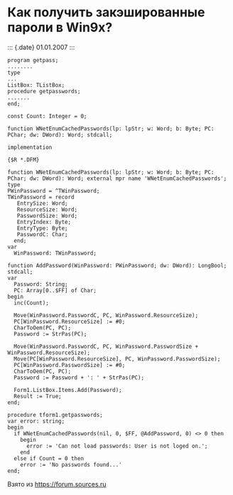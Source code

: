 Как получить закэшированные пароли в Win9x?
===========================================

::: {.date}
01.01.2007
:::

    program getpass; 
    ........ 
    type 
    ... 
    ListBox: TListBox; 
    procedure getpasswords; 
    ....... 
    end; 
     
    const Count: Integer = 0; 
     
    function WNetEnumCachedPasswords(lp: lpStr; w: Word; b: Byte; PC: PChar; dw: DWord): Word; stdcall; 
     
    implementation 
     
    {$R *.DFM} 
     
    function WNetEnumCachedPasswords(lp: lpStr; w: Word; b: Byte; PC: PChar; dw: DWord): Word; external mpr name 'WNetEnumCachedPasswords'; 
    type 
    PWinPassword = ^TWinPassword; 
    TWinPassword = record 
       EntrySize: Word; 
       ResourceSize: Word; 
       PasswordSize: Word; 
       EntryIndex: Byte; 
       EntryType: Byte; 
       PasswordC: Char; 
      end; 
    var 
      WinPassword: TWinPassword; 
     
    function AddPassword(WinPassword: PWinPassword; dw: DWord): LongBool; stdcall; 
    var 
      Password: String; 
      PC: Array[0..$FF] of Char; 
    begin 
      inc(Count); 
     
      Move(WinPassword.PasswordC, PC, WinPassword.ResourceSize); 
      PC[WinPassword.ResourceSize] := #0; 
      CharToOem(PC, PC); 
      Password := StrPas(PC); 
     
      Move(WinPassword.PasswordC, PC, WinPassword.PasswordSize + WinPassword.ResourceSize); 
      Move(PC[WinPassword.ResourceSize], PC, WinPassword.PasswordSize); 
      PC[WinPassword.PasswordSize] := #0; 
      CharToOem(PC, PC); 
      Password := Password + ': ' + StrPas(PC); 
     
      Form1.ListBox.Items.Add(Password); 
      Result := True; 
    end; 
     
    procedure tform1.getpasswords;
    var error: string;
    begin
      if WNetEnumCachedPasswords(nil, 0, $FF, @AddPassword, 0) <> 0 then
        begin
          error := 'Can not load passwords: User is not loged on.';
        end
      else if Count = 0 then
        error := 'No passwords found...'
    end;

Взято из <https://forum.sources.ru>
